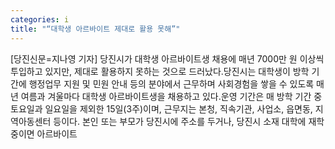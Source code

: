 ```yaml
---
categories: i
title: "“대학생 아르바이트 제대로 활용 못해”"
---
```

[당진신문=지나영 기자] 당진시가 대학생 아르바이트생 채용에 매년 7000만 원 이상씩 투입하고 있지만, 제대로 활용하지 못하는 것으로 드러났다.당진시는 대학생이 방학 기간에 행정업무 지원 및 민원 안내 등의 분야에서 근무하며 사회경험을 쌓을 수 있도록 매년 여름과 겨울마다 대학생 아르바이트생을 채용하고 있다.운영 기간은 매 방학 기간 중 토요일과 일요일을 제외한 15일(3주)이며, 근무지는 본청, 직속기관, 사업소, 읍면동, 지역아동센터 등이다. 본인 또는 부모가 당진시에 주소를 두거나, 당진시 소재 대학에 재학 중이면 아르바이트